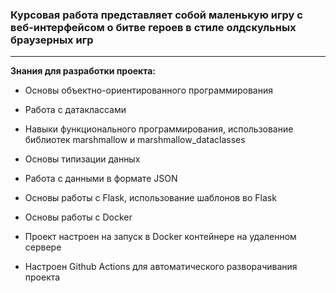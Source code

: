 ### Курсовая работа представляет собой маленькую игру с веб-интерфейсом о битве героев в стиле олдскульных браузерных игр
***
**Знания для разработки проекта:**

- Основы объектно-ориентированного программирования

- Работа с датаклассами

- Навыки функционального программирования, использование библиотек marshmallow и marshmallow_dataclasses

- Основы типизации данных

- Работа с данными в  формате JSON

- Основы работы с Flask, использование шаблонов во Flask

- Основы работы с Docker

- Проект настроен на запуск в Docker контейнере на удаленном сервере

- Настроен Github Actions для автоматического разворачивания проекта
